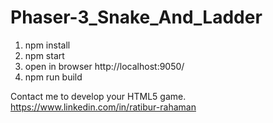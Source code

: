 # Phaser-3_Snake_And_Ladder

1. npm install
2. npm start 
3. open in browser http://localhost:9050/
4. npm run build

Contact me to develop your HTML5 game.
https://www.linkedin.com/in/ratibur-rahaman
